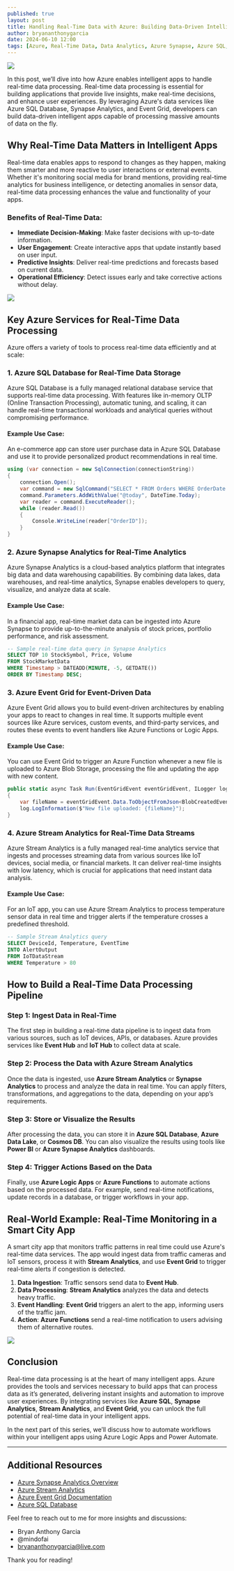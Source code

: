 ```yaml
---
published: true
layout: post
title: Handling Real-Time Data with Azure: Building Data-Driven Intelligent Apps
author: bryananthonygarcia
date: 2024-06-10 12:00
tags: [Azure, Real-Time Data, Data Analytics, Azure Synapse, Azure SQL, Event Grid, Intelligent Apps]
---
```


<img src="{{site.baseurl}}/azure-real-time-data-banner.jpg"/>

In this post, we’ll dive into how Azure enables intelligent apps to handle real-time data processing. Real-time data processing is essential for building applications that provide live insights, make real-time decisions, and enhance user experiences. By leveraging Azure's data services like Azure SQL Database, Synapse Analytics, and Event Grid, developers can build data-driven intelligent apps capable of processing massive amounts of data on the fly.

## Why Real-Time Data Matters in Intelligent Apps

Real-time data enables apps to respond to changes as they happen, making them smarter and more reactive to user interactions or external events. Whether it's monitoring social media for brand mentions, providing real-time analytics for business intelligence, or detecting anomalies in sensor data, real-time data processing enhances the value and functionality of your apps.

### Benefits of Real-Time Data:
- **Immediate Decision-Making**: Make faster decisions with up-to-date information.
- **User Engagement**: Create interactive apps that update instantly based on user input.
- **Predictive Insights**: Deliver real-time predictions and forecasts based on current data.
- **Operational Efficiency**: Detect issues early and take corrective actions without delay.

<img src="{{site.baseurl}}/azure-real-time-data-analytics.jpg"/>

## Key Azure Services for Real-Time Data Processing

Azure offers a variety of tools to process real-time data efficiently and at scale:

### 1. **Azure SQL Database for Real-Time Data Storage**

Azure SQL Database is a fully managed relational database service that supports real-time data processing. With features like in-memory OLTP (Online Transaction Processing), automatic tuning, and scaling, it can handle real-time transactional workloads and analytical queries without compromising performance.

#### Example Use Case:
An e-commerce app can store user purchase data in Azure SQL Database and use it to provide personalized product recommendations in real time.

```csharp
using (var connection = new SqlConnection(connectionString))
{
    connection.Open();
    var command = new SqlCommand("SELECT * FROM Orders WHERE OrderDate = @today", connection);
    command.Parameters.AddWithValue("@today", DateTime.Today);
    var reader = command.ExecuteReader();
    while (reader.Read())
    {
        Console.WriteLine(reader["OrderID"]);
    }
}
```

### 2. **Azure Synapse Analytics for Real-Time Analytics**

Azure Synapse Analytics is a cloud-based analytics platform that integrates big data and data warehousing capabilities. By combining data lakes, data warehouses, and real-time analytics, Synapse enables developers to query, visualize, and analyze data at scale.

#### Example Use Case:
In a financial app, real-time market data can be ingested into Azure Synapse to provide up-to-the-minute analysis of stock prices, portfolio performance, and risk assessment.

```sql
-- Sample real-time data query in Synapse Analytics
SELECT TOP 10 StockSymbol, Price, Volume
FROM StockMarketData
WHERE Timestamp > DATEADD(MINUTE, -5, GETDATE())
ORDER BY Timestamp DESC;
```

### 3. **Azure Event Grid for Event-Driven Data**

Azure Event Grid allows you to build event-driven architectures by enabling your apps to react to changes in real time. It supports multiple event sources like Azure services, custom events, and third-party services, and routes these events to event handlers like Azure Functions or Logic Apps.

#### Example Use Case:
You can use Event Grid to trigger an Azure Function whenever a new file is uploaded to Azure Blob Storage, processing the file and updating the app with new content.

```csharp
public static async Task Run(EventGridEvent eventGridEvent, ILogger log)
{
    var fileName = eventGridEvent.Data.ToObjectFromJson<BlobCreatedEventData>().Url;
    log.LogInformation($"New file uploaded: {fileName}");
}
```

### 4. **Azure Stream Analytics for Real-Time Data Streams**

Azure Stream Analytics is a fully managed real-time analytics service that ingests and processes streaming data from various sources like IoT devices, social media, or financial markets. It can deliver real-time insights with low latency, which is crucial for applications that need instant data analysis.

#### Example Use Case:
For an IoT app, you can use Azure Stream Analytics to process temperature sensor data in real time and trigger alerts if the temperature crosses a predefined threshold.

```sql
-- Sample Stream Analytics query
SELECT DeviceId, Temperature, EventTime
INTO AlertOutput
FROM IoTDataStream
WHERE Temperature > 80
```

## How to Build a Real-Time Data Processing Pipeline

### Step 1: **Ingest Data in Real-Time**

The first step in building a real-time data pipeline is to ingest data from various sources, such as IoT devices, APIs, or databases. Azure provides services like **Event Hub** and **IoT Hub** to collect data at scale.

### Step 2: **Process the Data with Azure Stream Analytics**

Once the data is ingested, use **Azure Stream Analytics** or **Synapse Analytics** to process and analyze the data in real time. You can apply filters, transformations, and aggregations to the data, depending on your app’s requirements.

### Step 3: **Store or Visualize the Results**

After processing the data, you can store it in **Azure SQL Database**, **Azure Data Lake**, or **Cosmos DB**. You can also visualize the results using tools like **Power BI** or **Azure Synapse Analytics** dashboards.

### Step 4: **Trigger Actions Based on the Data**

Finally, use **Azure Logic Apps** or **Azure Functions** to automate actions based on the processed data. For example, send real-time notifications, update records in a database, or trigger workflows in your app.

## Real-World Example: Real-Time Monitoring in a Smart City App

A smart city app that monitors traffic patterns in real time could use Azure's real-time data services. The app would ingest data from traffic cameras and IoT sensors, process it with **Stream Analytics**, and use **Event Grid** to trigger real-time alerts if congestion is detected.

1. **Data Ingestion**: Traffic sensors send data to **Event Hub**.
2. **Data Processing**: **Stream Analytics** analyzes the data and detects heavy traffic.
3. **Event Handling**: **Event Grid** triggers an alert to the app, informing users of the traffic jam.
4. **Action**: **Azure Functions** send a real-time notification to users advising them of alternative routes.

<img src="{{site.baseurl}}/real-time-monitoring.jpg"/>

## Conclusion

Real-time data processing is at the heart of many intelligent apps. Azure provides the tools and services necessary to build apps that can process data as it’s generated, delivering instant insights and automation to improve user experiences. By integrating services like **Azure SQL**, **Synapse Analytics**, **Stream Analytics**, and **Event Grid**, you can unlock the full potential of real-time data in your intelligent apps.

In the next part of this series, we’ll discuss how to automate workflows within your intelligent apps using Azure Logic Apps and Power Automate.

---

## Additional Resources

- [Azure Synapse Analytics Overview](https://learn.microsoft.com/en-us/azure/synapse-analytics/)
- [Azure Stream Analytics](https://learn.microsoft.com/en-us/azure/stream-analytics/)
- [Azure Event Grid Documentation](https://learn.microsoft.com/en-us/azure/event-grid/)
- [Azure SQL Database](https://learn.microsoft.com/en-us/azure/sql-database/)

Feel free to reach out to me for more insights and discussions:

- Bryan Anthony Garcia
- @mindofai
- bryananthonygarcia@live.com

Thank you for reading!
